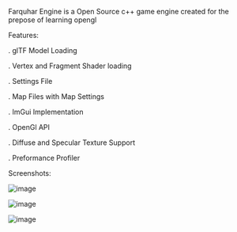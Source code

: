 Farquhar Engine is a Open Source c++ game engine created for the prepose of learning opengl

Features:

. glTF Model Loading

. Vertex and Fragment Shader loading

. Settings File

. Map Files with Map Settings

. ImGui Implementation

. OpenGl API

. Diffuse and Specular Texture Support

. Preformance Profiler 

Screenshots:

![image](https://github.com/user-attachments/assets/f03cc2ec-a07d-42f7-a737-12f395919730)

![image](https://github.com/user-attachments/assets/092587d9-8e78-4234-9794-c57df82aab04)

![image](https://github.com/user-attachments/assets/3fd431cb-a0b5-4ed2-81b1-d780bdefc3f1)

